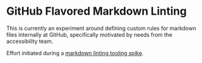 # GitHub Flavored Markdown Linting

This is currently an experiment around defining custom rules for markdown files internally at GitHub, specifically motivated by needs from the accessibility team.

Effort initiated during a [markdown linting tooling spike](https://github.com/github/accessibility/issues/1429).
